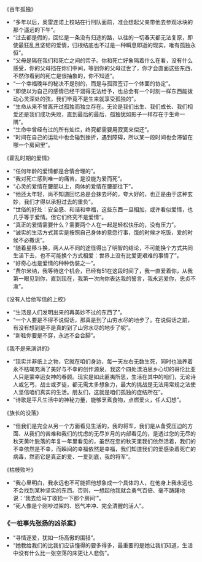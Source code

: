 《百年孤独》
- “多年以后，奥雷连诺上校站在行刑队面前，准会想起父亲带他去参观冰块的那个遥远的下午”。
- “过去都是假的，回忆是一条没有归途的路，以往的一切春天都无法复原，即使最狂乱且坚韧的爱情，归根结底也不过是一种瞬息即逝的现实，唯有孤独永恒”。
- “父母是隔在我们和死亡之间的帘子。你和死亡好象隔着什么在看，没有什么感受，你的父母挡在你们中间，等到你的父母过世了，你才会直面这些东西，不然你看到的死亡是很抽象的，你不知道”。
- “一个幸福晚年的秘决不是别的，而是与孤寂签订一个体面的协定”。
- “即使以为自己的感情已经干涸得无法给予，也总会有一个时刻一样东西能拨动心灵深处的弦，我们毕竟不是生来就享受孤独的”。
- “生命从来不曾离开过孤独而独立存在。无论是我们出生、我们成长、我们相爱还是我们成功失败，直到最后的最后，孤独犹如影子一样存在于生命一隅”。
- “生命中曾经有过的所有灿烂，终究都需要用寂寞来偿还”。
- “时间在自己的运动中也会碰到挫折，遇到障碍，所以某一段时间也会滞留在哪一个房间里”。

《霍乱时期的爱情》
- “任何年龄的爱情都是合情合理的”。
- “我对死亡感到唯一的痛苦，是没能为爱而死”。
- “心灵的爱情在腰部以上，肉体的爱情在腰部往下”。
- “他还太年轻，尚不知道回忆总是会抹去坏的，夸大好的，也正是由于这种玄妙，我们才得以承担过去的重负”。
- “世俗的好处：安全感、和谐和幸福，这些东西一旦相加，或许看似爱情，也几乎等于爱情。但它们终究不是爱情”。
- “真正的爱情需要什么？需要两个人在一起是轻松快乐的，没有压力”。
- “诚实的生活方式其实是按照自己身体的意愿行事，饿的时候才吃饭，爱的时候不必撒谎”。
- “随着星移斗换，两人从不同的途径得出了明智的结论，不可能换个方式共同生活下去，也不可能换个方式相爱：世界上没有比爱更艰难的事情了”。
- “好奇心也是爱情的种种伪装之一”。
- “费尔米纳，我等待这个机会，已经有51在这段时间了，我一直爱着你，从我第一眼见到你，直到现在，我第一次向你表达我的誓言，我永远爱你，忠贞不渝”。

《没有人给他写信的上校》
- “生活是人们发明出来的再美妙不过的东西了”。
- “一个人要是不得不说假话，那真是到了山穷水尽的地步了。在说假话之前，有没有想到是不是真的到了山穷水尽的地步了呢”。
- “新鞋你要是不穿，永远不会合脚”。

《我不是来演讲的》
- “现实并非纸上之物，它就在咱们身边，每一天左右无数生死，同时也滋养着永不枯竭充满了美好与不幸的创作源泉，我这个四处漂泊思乡心切的哥伦比亚人只是蒙幸运女神的眷顾。现实是如此匪夷所思，生活在其中的咱们，无论诗人或乞丐，战士或歹徒，都无需太多想象力，最大的挑战是无法用常规之法使人坚信咱们真实的生活。朋友们，这就是咱们孤独的症结所在”。
- “诗歌是平凡生活中的神秘力量，能够烹煮食物，点燃爱火，任人幻想”。

《族长的没落》
- “但我们是完全从另一个方面看见生活的，我的将军，我们是从备受压迫的方面、从我们的苦难和我们的忧虑的无尽岁月的内部看见的，是透过您的无尽的秋天黄叶脱落的年复一年里看见的，虽然在您的秋天里我们依然活着，我们的不幸依然是不幸，而瞬间的幸福依然是幸福，我们知道我们的爱感染着死亡的病毒，然而它是真正的爱、一爱到底，我的将军”。

《枯枝败叶》
- “我心里明白，我永远也不可能把他想象成一个具体的人，在他身上我永远也不会找到某种坚实的东西。否则，一想起他我就会勇气百倍、毫不踌躇地说：‘我去给马丁收拾一下那个房间’”。
- “死人像是个刚吵过架的、怒气冲冲、完全清醒的活人”。

### 《一桩事先张扬的凶杀案》
- “寻情逐爱，犹如一场高傲的围猎”。
- “她教给我们的比我们应该懂得的要多得多，最重要的是她让我们知道，生活中没有什么比一张空荡的床更让人悲伤”。

